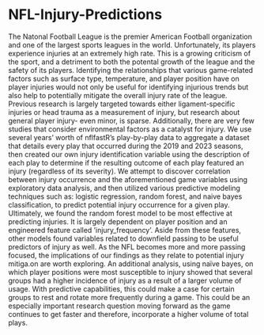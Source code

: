 # NFL-Injury-Predictions
The Natonal Football League is the premier American Football organization and one of the largest sports
leagues in the world. Unfortunately, its players experience injuries at an extremely high rate. This is a
growing criticism of the sport, and a detriment to both the potental growth of the league and the safety
of its players. Identifying the relationships that various game-related factors such as surface type,
temperature, and player position have on player injuries would not only be useful for identifying
injurious trends but also help to potentially mitigate the overall injury rate of the league.
Previous research is largely targeted towards either ligament-specific injuries or head trauma as a
measurement of injury, but research about general player injury- even minor, is sparse. Additionally,
there are very few studies that consider environmental factors as a catalyst for injury. We use several
years’ worth of nflfastR’s play-by-play data to aggregate a dataset that details every play that occurred
during the 2019 and 2023 seasons, then created our own injury identification variable using the
description of each play to determine if the resulting outcome of each play featured an injury (regardless
of its severity). We attempt to discover correlation between injury occurrence and the aforementioned
game variables using exploratory data analysis, and then utilized various predictive modeling techniques
such as: logistic regression, random forest, and naive bayes classification, to predict potential injury
occurrence for a given play.
Ultimately, we found the random forest model to be most effective at predicting injuries. It is largely
dependent on player position and an engineered feature called ’injury_frequency’. Aside from these
features, other models found variables related to downfield passing to be useful predictors of injury as
well. As the NFL becomes more and more passing focused, the implications of our findings as they relate
to potential injury mitiga.on are worth exploring.
An additional analysis, using naïve bayes, on which player positions were most susceptible to injury
showed that several groups had a higher incidence of injury as a result of a larger volume of usage. With
predictive capabilities, this could make a case for certain groups to rest and rotate more frequently
during a game. This could be an especially important research question moving forward as the game
continues to get faster and therefore, incorporate a higher volume of total plays.
